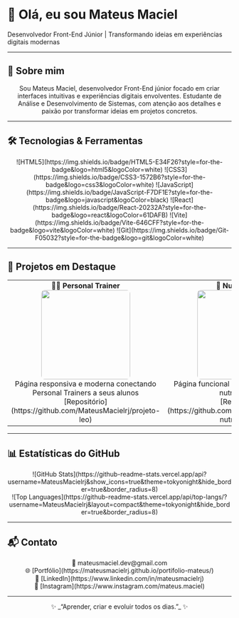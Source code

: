 <p align="center">
  <h1>👋 Olá, eu sou Mateus Maciel</h1>
  <p>Desenvolvedor Front-End Júnior | Transformando ideias em experiências digitais modernas</p>
</p>

---

## 🧠 Sobre mim
<p align="center">
Sou Mateus Maciel, desenvolvedor Front-End júnior focado em criar interfaces intuitivas e experiências digitais envolventes.  
Estudante de Análise e Desenvolvimento de Sistemas, com atenção aos detalhes e paixão por transformar ideias em projetos concretos.
</p>

---

## 🛠️ Tecnologias & Ferramentas
<p align="center">
![HTML5](https://img.shields.io/badge/HTML5-E34F26?style=for-the-badge&logo=html5&logoColor=white)
![CSS3](https://img.shields.io/badge/CSS3-1572B6?style=for-the-badge&logo=css3&logoColor=white)
![JavaScript](https://img.shields.io/badge/JavaScript-F7DF1E?style=for-the-badge&logo=javascript&logoColor=black)
![React](https://img.shields.io/badge/React-20232A?style=for-the-badge&logo=react&logoColor=61DAFB)
![Vite](https://img.shields.io/badge/Vite-646CFF?style=for-the-badge&logo=vite&logoColor=white)
![Git](https://img.shields.io/badge/Git-F05032?style=for-the-badge&logo=git&logoColor=white)
</p>

---

## 💼 Projetos em Destaque

<table align="center" cellpadding="10">
<tr>
<td align="center">
  <b>🏋️‍♂️ Personal Trainer</b><br>
  <a href="https://mateusmacielrj.github.io/projeto-leo/">
    <img src="https://raw.githubusercontent.com/MateusMacielrj/projeto-leo/main/assets/screenshot.png" width="200" style="border-radius:8px"/>
  </a><br>
  Página responsiva e moderna conectando Personal Trainers a seus alunos<br>
  [Repositório](https://github.com/MateusMacielrj/projeto-leo)
</td>
<td align="center">
  <b>🥗 Nutricionista</b><br>
  <a href="https://mateusmacielrj.github.io/projeto-nutricionista/">
    <img src="https://raw.githubusercontent.com/MateusMacielrj/projeto-nutricionista/main/assets/screenshot.png" width="200" style="border-radius:8px"/>
  </a><br>
  Página funcional e elegante voltada para nutricionistas<br>
  [Repositório](https://github.com/MateusMacielrj/projeto-nutricionista)
</td>
<td align="center">
  <b>🌐 Portfólio Pessoal</b><br>
  <a href="https://mateusmacielrj.github.io/portifolio-mateus/">
    <img src="https://raw.githubusercontent.com/MateusMacielrj/portifolio-mateus/main/assets/screenshot.png" width="200" style="border-radius:8px"/>
  </a><br>
  Portfólio completo mostrando habilidades, projetos e contato<br>
  [Repositório](https://github.com/MateusMacielrj/portifolio-mateus)
</td>
</tr>
</table>

---

## 📊 Estatísticas do GitHub
<p align="center">
![GitHub Stats](https://github-readme-stats.vercel.app/api?username=MateusMacielrj&show_icons=true&theme=tokyonight&hide_border=true&border_radius=8)<br>
![Top Languages](https://github-readme-stats.vercel.app/api/top-langs/?username=MateusMacielrj&layout=compact&theme=tokyonight&hide_border=true&border_radius=8)
</p>

---

## 📬 Contato
<p align="center">
📧 mateusmaciel.dev@gmail.com<br>
🌐 [Portfólio](https://mateusmacielrj.github.io/portifolio-mateus/)<br>
💼 [LinkedIn](https://www.linkedin.com/in/mateusmacielrj)<br>
📸 [Instagram](https://www.instagram.com/mateus.maciel)
</p>

---

<p align="center">
✨ _“Aprender, criar e evoluir todos os dias.”_ ✨
</p>
